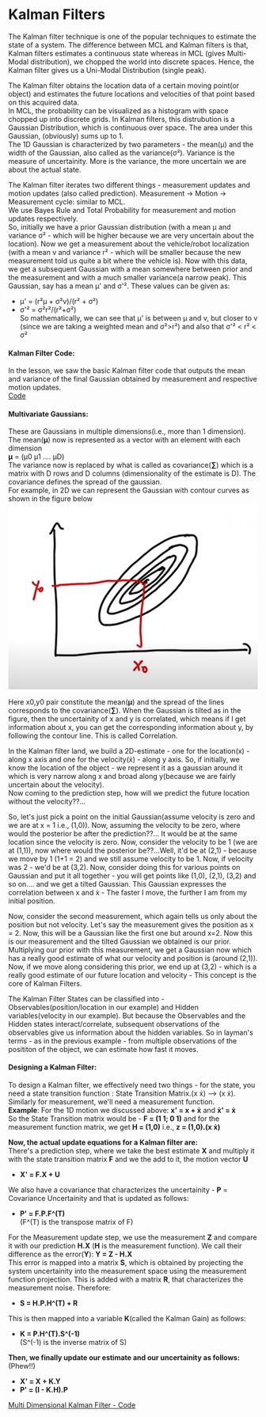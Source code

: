 # Kalman Filters   
The Kalman filter technique is one of the popular techniques to estimate the state of a system. The difference between MCL and Kalman filters is that, Kalman filters estimates a continuous state whereas in MCL (gives Multi-Modal distribution), we chopped the world into discrete spaces. Hence, the Kalman filter gives us a Uni-Modal Distribution (single peak).       

The Kalman filter obtains the location data of a certain moving point(or object) and estimates the future locations and velocities of that point based on this acquired data.    
In MCL, the probability can be visualized as a histogram with space chopped up into discrete grids. In Kalman filters, this distrubution is a Gaussian Distribution, which is continuous over space. The area under this Gaussian, (obviously) sums up to 1.     
The 1D Gaussian is characterized by two parameters - the mean(μ) and the width of the Gaussian, also called as the variance(σ²). Variance is the measure of uncertainity. More is the variance, the more uncertain we are about the actual state.      

The Kalman filter iterates two different things - measurement updates and  motion updates (also called prediction). Measurement -> Motion -> Measurement cycle: similar to MCL.    
We use Bayes Rule and Total Probability for measurement and motion updates respectively.      
So, initially we have a prior Gaussian distribution (with a mean μ and variance σ² - which will be higher because we are very uncertain about the location). Now we get a measurement about the vehicle/robot localization (with a mean v and variance r² - which will be smaller because the new measurement told us quite a bit where the vehicle is). Now with this data, we get a subsequent Gaussian with a mean somewhere between prior and the measurement and with a much smaller variance(a narrow peak). This Gaussian, say has a mean μ' and σ'². These values can be given as:     
* μ' = (r²μ + σ²v)/(r² + σ²)   
* σ'² = σ²r²/(r²+σ²)      
So mathematically, we can see that μ' is between μ and v, but closer to v (since we are taking a weighted mean and σ²>r²) and also that σ'² < r² < σ²      

#### Kalman Filter Code: 
In the lesson, we saw the basic Kalman filter code that outputs the mean and variance of the final Gaussian obtained by measurement and respective motion updates.     
[Code](https://github.com/Jayanth2209/AI-for-Robotics/blob/master/Kalman%20Filters%20-%20Lesson%202/KF1.py)       

#### Multivariate Gaussians:    
These are Gaussians in multiple dimensions(i.e., more than 1 dimension).       
The mean(**μ**) now is represented as a vector with an element with each dimension        
**μ** = (μ0 μ1 .... μD)    
The variance now is replaced by what is called as covariance(**∑**) which is a matrix with D rows and D columns (dimensionality of the estimate is D). The covariance defines the spread of the gaussian.     
For example, in 2D we can represent the Gaussian with contour curves as shown in the figure below          
![](https://github.com/Jayanth2209/AI-for-Robotics/blob/master/Kalman%20Filters%20-%20Lesson%202/Images/Screenshot%20(20).png)         

Here x0,y0 pair constitute the mean(**μ**) and the spread of the lines corresponds to the covariance(**∑**). When the Gaussian is tilted as in the figure, then the uncertainity of x and y is correlated, which means if I get information about x, you can get the corresponding information about y, by following the contour line. This is called Correlation.                   

In the Kalman filter land, we build a 2D-estimate - one for the location(x) -along x axis and one for the velocity(ẋ) - along y axis. So, if initially, we know the location of the object - we represent it as a gaussian around it which is very narrow along x and broad along y(because we are fairly uncertain about the velocity).        
Now coming to the prediction step, how will we predict the future location without the velocity??...             

So, let's just pick a point on the initial Gaussian(assume velocity is zero and we are at x = 1 i.e., (1,0)). Now, assuming the velocity to be zero, where would the posterior be after the prediction??... 
It would be at the same location since the velocity is zero. Now, consider the velocity to be 1 (we are at (1,1)), now where would the posterior be??...Well, it'd be at (2,1) - because we move by 1 (1+1 = 2) and we still assume velocity to be 1. Now, if velocity was 2 - we'd be at (3,2). Now, consider doing this for various points on Gaussian and put it all together - you will get points like (1,0), (2,1), (3,2) and so on.... and we get a tilted Gaussian. This Gaussian expresses the correlation between x and ẋ - The faster I move, the further I am from my initial position.            

Now, consider the second measurement, which again tells us only about the position but not velocity. Let's say the measurement gives the position as x = 2. Now, this will be a Gaussian like the first one but around x=2. Now this is our measurement and the tilted Gaussian we obtained is our prior. Multiplying our prior with this measurement, we get a Gaussian now which has a really good estimate of what our velocity and position is (around (2,1)). Now, if we move along considering this prior, we end up at (3,2) - which is a really good estimate of our future location and velocity - This concept is the core of Kalman Filters.

The Kalman Filter States can be classified into - Observables(position/location in our example) and Hidden variables(velocity in our example). But because the Observables and the Hidden states interact/correlate, subsequent observations of the observables give us information about the hidden variables. So in layman's terms - as in the previous example - from multiple observations of the posititon of the object, we can estimate how fast it moves. 

#### Designing a Kalman Filter:     
To design a Kalman filter, we effectively need two things - for the state, you need a state transition function : State Transition Matrix.(x ẋ) --> (x ẋ). Similarly for measurement, we'll need a measurement function.    
**Example**: For the 1D motion we discussed above: **x' = x + ẋ**  and **ẋ' = ẋ**       
So the State Transition matrix would be - **F = (1 1; 0 1)** and for the measurement function matrix, we get **H = (1,0)** i.e., **z = (1,0).(x ẋ)**          

**Now, the actual update equations for a Kalman filter are:**     
There's a prediction step, where we take the best estimate **X** and multiply it with the state transition matrix **F** and we the add to it, the motion vector **U**       
* **X' = F.X + U**         

We also have a covariance that characterizes the uncertainity - **P** = Covariance Uncertainity and that is updated as follows:       
* **P' = F.P.F^(T)**                  
(F^(T) is the transpose matrix of F)           

For the Measurement update step, we use the measurement **Z** and compare it with our prediction **H.X** (**H** is the measurement function). We call their difference as the error(**Y**): **Y = Z - H.X**     
This error is mapped into a matrix **S**, which is obtained by projecting the system uncertainity into the measurement space using the measurement function projection. This is added with a matrix **R**, that characterizes the measurement noise. Therefore:       
* **S = H.P.H^(T) + R**       

This is then mapped into a variable **K**(called the Kalman Gain) as follows:      
* **K = P.H^(T).S^(-1)**               
(S^(-1) is the inverse matrix of S)         

**Then, we finally update our estimate and our uncertainity as follows:** (Phew!!)        
* **X' = X + K.Y**       
* **P' = (I - K.H).P**        

[Multi Dimensional Kalman Filter - Code]()


